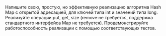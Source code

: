 Напишите свою, простую, но эффективную реализацию алгоритма Hash Map с открытой адресацией, для ключей типа int и значений типа long. 
Реализуйте операции put, get, size (remove не требуется, поддержка стандартного интерфейса Map не требуется).
Продемонстрируйте работоспособность реализации с помощью соответствующих тестов.
